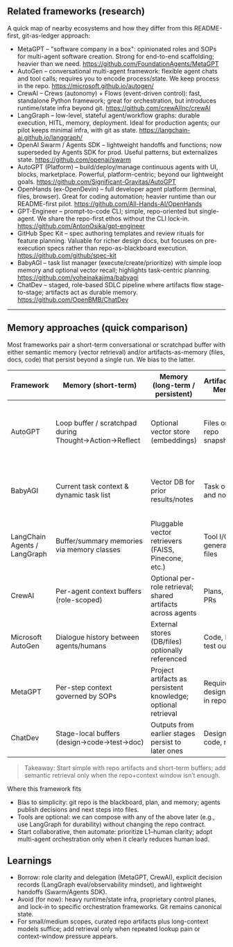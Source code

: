 
## Related frameworks (research)
A quick map of nearby ecosystems and how they differ from this README-first, git-as-ledger approach:

- MetaGPT – "software company in a box": opinionated roles and SOPs for multi-agent software creation. Strong for end-to-end scaffolding; heavier than we need. https://github.com/FoundationAgents/MetaGPT
- AutoGen – conversational multi-agent framework: flexible agent chats and tool calls; requires you to encode process/state. We keep process in the repo. https://microsoft.github.io/autogen/
- CrewAI – Crews (autonomy) + Flows (event-driven control): fast, standalone Python framework; great for orchestration, but introduces runtime/state infra beyond git. https://github.com/crewAIInc/crewAI
- LangGraph – low-level, stateful agent/workflow graphs: durable execution, HITL, memory, deployment. Ideal for production agents; our pilot keeps minimal infra, with git as state. https://langchain-ai.github.io/langgraph/
- OpenAI Swarm / Agents SDK – lightweight handoffs and functions; now superseded by Agents SDK for prod. Useful patterns, but externalizes state. https://github.com/openai/swarm
- AutoGPT (Platform) – build/deploy/manage continuous agents with UI, blocks, marketplace. Powerful, platform-centric; beyond our lightweight goals. https://github.com/Significant-Gravitas/AutoGPT
- OpenHands (ex-OpenDevin) – full developer agent platform (terminal, files, browser). Great for coding automation; heavier runtime than our README-first pilot. https://github.com/All-Hands-AI/OpenHands
- GPT-Engineer – prompt-to-code CLI; simple, repo-oriented but single-agent. We share the repo-first ethos without the CLI lock-in. https://github.com/AntonOsika/gpt-engineer
- GitHub Spec Kit – spec authoring templates and review rituals for feature planning. Valuable for richer design docs, but focuses on pre-execution specs rather than repo-as-blackboard execution. https://github.com/github/spec-kit
- BabyAGI – task list manager (execute/create/prioritize) with simple loop memory and optional vector recall; highlights task-centric planning. https://github.com/yoheinakajima/babyagi
- ChatDev – staged, role-based SDLC pipeline where artifacts flow stage-to-stage; artifacts act as durable memory. https://github.com/OpenBMB/ChatDev

---

## Memory approaches (quick comparison)

Most frameworks pair a short-term conversational or scratchpad buffer with either semantic memory (vector retrieval) and/or artifacts-as-memory (files, docs, code) that persist beyond a single run. We bias to the latter.

| Framework | Memory (short-term) | Memory (long-term / persistent) | Artifacts-as-Memory | Notes |
|---|---|---|---|---|
| AutoGPT | Loop buffer / scratchpad during Thought→Action→Reflect | Optional vector store (embeddings) | Files on disk / repo snapshots | Early autonomous agent; simple curated persistence often beats heavy stacks for small scopes. |
| BabyAGI | Current task context & dynamic task list | Vector DB for prior results/notes | Task outputs and notes | Clear separation: execute, create, prioritize; recall depends on chunking/indexing quality. |
| LangChain Agents / LangGraph | Buffer/summary memories via memory classes | Pluggable vector retrievers (FAISS, Pinecone, etc.) | Tool I/O and generated files | Modular: ReAct agents or multi-agent graphs; durable execution in LangGraph. |
| CrewAI | Per-agent context buffers (role-scoped) | Optional per-role retrieval; shared artifacts across agents | Plans, docs, PRs | Emphasizes team boundaries and observability. |
| Microsoft AutoGen | Dialogue history between agents/humans | External stores (DB/files) optionally referenced | Code, logs, test outputs | Chat-centric multi-agent; artifacts/logs carry context forward. |
| MetaGPT | Per-step context governed by SOPs | Project artifacts as persistent knowledge; optional retrieval | Requirements, designs, code in repo | Role/SOP-driven “virtual company”; repo as blackboard. |
| ChatDev | Stage-local buffers (design→code→test→doc) | Outputs from earlier stages persist to later ones | Design docs, code, reports | Waterfall-like pipeline; artifacts are primary long-term memory. |

> Takeaway: Start simple with repo artifacts and short-term buffers; add semantic retrieval only when the repo+context window isn’t enough.

Where this framework fits
- Bias to simplicity: git repo is the blackboard, plan, and memory; agents publish decisions and next steps into files.
- Tools are optional: we can compose with any of the above later (e.g., use LangGraph for durability) without changing the repo contract.
- Start collaborative, then automate: prioritize L1–human clarity; adopt multi-agent orchestration only when it clearly reduces human load.

## Learnings
- Borrow: role clarity and delegation (MetaGPT, CrewAI), explicit decision records (LangGraph eval/observability mindset), and lightweight handoffs (Swarm/Agents SDK).
- Avoid (for now): heavy runtime/state infra, proprietary control planes, and lock-in to specific orchestration frameworks. Git remains canonical state.
- For small/medium scopes, curated repo artifacts plus long-context models suffice; add retrieval only when repeated lookup pain or context-window pressure appears.